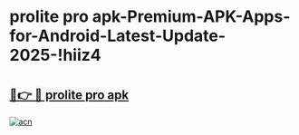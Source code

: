 # prolite pro apk-Premium-APK-Apps-for-Android-Latest-Update-2025-!hiiz4

# <h2><a href="https://googleone.com">🔗👉 🔴 prolite pro apk</a></h2>

[![acn](https://github.com/user-attachments/assets/0f9c940e-d8b0-45ae-aac7-cd30a18b3e1c)](https://googleone.com)

